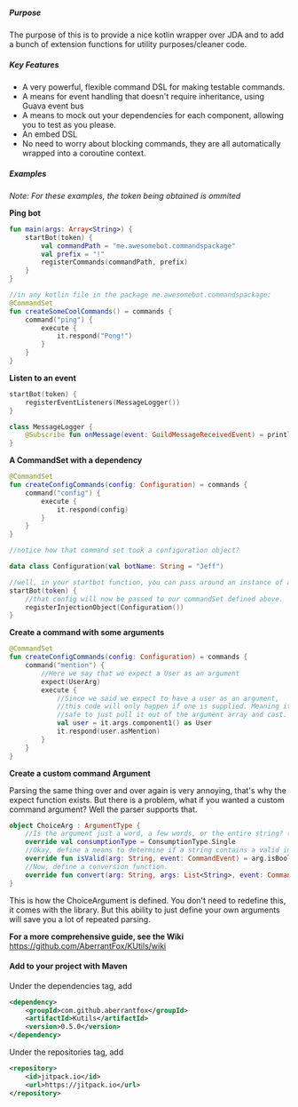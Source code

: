 ##### Purpose
The purpose of this is to provide a nice kotlin wrapper over JDA and to add a bunch of extension functions for utility 
purposes/cleaner code.

##### Key Features

- A very powerful, flexible command DSL for making testable commands.
- A means for event handling that doesn't require inheritance, using Guava event bus
- A means to mock out your dependencies for each component, allowing you to test as you please.
- An embed DSL
- No need to worry about blocking commands, they are all automatically wrapped into a coroutine context. 

##### Examples
*Note: For these examples, the token being obtained is ommited*

**Ping bot**
```kotlin
fun main(args: Array<String>) {
    startBot(token) {
        val commandPath = "me.awesomebot.commandspackage"
        val prefix = "!"
        registerCommands(commandPath, prefix)
    }
}

//in any kotlin file in the package me.awesomebot.commandspackage:
@CommandSet
fun createSomeCoolCommands() = commands {
    command("ping") {
        execute {
            it.respond("Pong!")
        }
    }
}
```

**Listen to an event**
```kotlin
startBot(token) {
    registerEventListeners(MessageLogger())
}

class MessageLogger {
    @Subscribe fun onMessage(event: GuildMessageReceivedEvent) = println(event.message.contentRaw)
}
```


**A CommandSet with a dependency**
```kotlin
@CommandSet
fun createConfigCommands(config: Configuration) = commands {
    command("config") {
        execute {
            it.respond(config)
        }
    }
}

//notice how that command set took a configuration object? 

data class Configuration(val botName: String = "Jeff")

//well, in your startbot function, you can pass around an instance of a class to all of your commandsets:
startBot(token) {
    //that config will now be passed to our commandSet defined above.
    registerInjectionObject(Configuration())
}
```


**Create a command with some arguments**
```kotlin
@CommandSet
fun createConfigCommands(config: Configuration) = commands {
    command("mention") {
        //Here we say that we expect a User as an argument
        expect(UserArg)
        execute {
            //Since we said we expect to have a user as an argument, 
            //this code will only happen if one is supplied. Meaning it is
            //safe to just pull it out of the argument array and cast.
            val user = it.args.component1() as User
            it.respond(user.asMention)
        }
    }
}
```

**Create a custom command Argument**

Parsing the same thing over and over again is very annoying, that's why the expect function 
exists. But there is a problem, what if you wanted a custom command argument? Well the parser
supports that.

```kotlin
object ChoiceArg : ArgumentType {
    //Is the argument just a word, a few words, or the entire string? (Single, Multiple or All)
    override val consumptionType = ConsumptionType.Single
    //Okay, define a means to determine if a string contains a valid instance of this argumentType
    override fun isValid(arg: String, event: CommandEvent) = arg.isBooleanValue()
    //Now, define a conversion function.
    override fun convert(arg: String, args: List<String>, event: CommandEvent) = ArgumentResult.Single(arg.toBooleanValue())
}
```

This is how the ChoiceArgument is defined. You don't need to redefine this, it comes with the library. 
But this ability to just define your own arguments will save you a lot of repeated parsing. 


**For a more comprehensive guide, see the Wiki** 
 https://github.com/AberrantFox/KUtils/wiki


#### Add to your project with Maven
Under the dependencies tag, add

```xml
<dependency>
    <groupId>com.github.aberrantfox</groupId>
    <artifactId>Kutils</artifactId>
    <version>0.5.0</version>
</dependency>
```

Under the repositories tag, add

```xml
<repository>
    <id>jitpack.io</id>
    <url>https://jitpack.io</url>
</repository>
```
